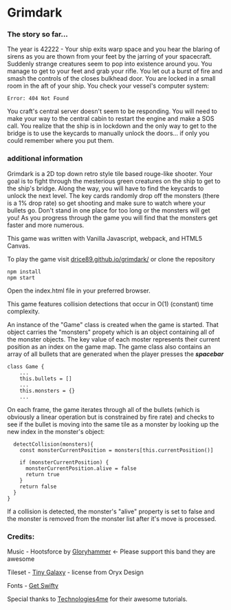 # Grimdark

### The story so far...

The year is 42222 - Your ship exits warp space and you hear the blaring of sirens as you are thown from your feet by the jarring of your spacecraft. Suddenly strange creatures seem to pop into existence around you. You manage to get to your feet and grab your rifle. You let out a burst of fire and smash the controls of the closes bulkhead door. You are locked in a small room in the aft of your ship. You check your vessel's computer system:

    Error: 404 Not Found

You craft's central server doesn't seem to be responding. You will need to make your way to the central cabin to restart the engine and make a SOS call. You realize that the ship is in lockdown and the only way to get to the bridge is to use the keycards to manually unlock the doors... if only you could remember where you put them.

### additional information

Grimdark is a 2D top down retro style tile based rouge-like shooter. Your goal is to fight through the mesterious green creatures on the ship to get to the ship's bridge. Along the way, you will have to find the keycards to unlock the next level. The key cards randomly drop off the monsters (there is a 1% drop rate) so get shooting and make sure to watch where your bullets go. Don't stand in one place for too long or the monsters will get you! As you progress through the game you will find that the monsters get faster and more numerous.

This game was written with Vanilla Javascript, webpack, and HTML5 Canvas.

To play the game visit [drice89.github.io/grimdark/](drice89.github.io/grimdark/) or clone the repository

    npm install
    npm start

Open the index.html file in your preferred browser.

This game features collision detections that occur in O(1) (constant) time complexity.

An instance of the "Game" class is created when the game is started. That object carries the "monsters" propety which is an object containing all of the monster objects. The key value of each moster represents their current position as an index on the game map. The game class also contains an array of all bullets that are generated when the player presses the ***spacebar*** 

    class Game {
        ...
        this.bullets = []
        ...
        this.monsters = {}
        ...

On each frame, the game iterates through all of the bullets (which is obviously a linear operation but is constrained by fire rate) and checks to see if the bullet is moving into the same tile as a monster by looking up the new index in the monster's object:

      detectCollision(monsters){
        const monsterCurrentPosition = monsters[this.currentPosition()]

        if (monsterCurrentPosition) {
          monsterCurrentPosition.alive = false
          return true
        }
        return false
      }
    }

If a collision is detected, the monster's "alive" property is set to false and the monster is removed from the monster list after it's move is processed.

### Credits:
Music - Hootsforce by [Gloryhammer](https://gloryhammer.com/) <- Please support this band they are awesome

Tileset - [Tiny Galaxy](https://www.oryxdesignlab.com/tinygalaxy) - license from Oryx Design

Fonts - [Get Swifty](https://fontmeme.com/fonts/get-schwifty-font/)

Special thanks to [Technologies4me](https://www.youtube.com/channel/UCHpHBzk4fz3oeQ31hmCreGg) for their awesome tutorials.
